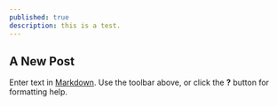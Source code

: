 ```yaml
---
published: true
description: this is a test.
---
```

## A New Post

Enter text in [Markdown](http://daringfireball.net/projects/markdown/). Use the toolbar above, or click the **?** button for formatting help.

